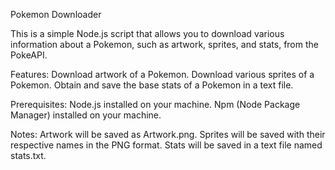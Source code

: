 Pokemon Downloader

This is a simple Node.js script that allows you to download various information about a Pokemon, such as artwork, sprites, and stats, from the PokeAPI.

Features:
    Download artwork of a Pokemon.
    Download various sprites of a Pokemon.
    Obtain and save the base stats of a Pokemon in a text file.

Prerequisites:
    Node.js installed on your machine.
    Npm (Node Package Manager) installed on your machine.

Notes:
    Artwork will be saved as Artwork.png.
    Sprites will be saved with their respective names in the PNG format.
    Stats will be saved in a text file named stats.txt.

